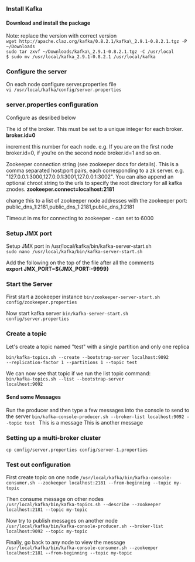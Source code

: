
<h3>Install Kafka</h3>

<h4>Download and install the package</h4>
Note: replace the version with correct version<br>
<code>wget http://apache.claz.org/kafka/0.8.2.1/kafka\_2.9.1-0.8.2.1.tgz -P ~/Downloads </code><br>
<code>sudo tar zxvf ~/Downloads/kafka\_2.9.1-0.8.2.1.tgz -C /usr/local</code><br>
<code>$ sudo mv /usr/local/kafka_2.9.1-0.8.2.1 /usr/local/kafka</code><br>

<h3> Configure the server</h3>
On each node configure server.properties file <br>
<code>vi /usr/local/kafka/config/server.properties</code><br>

<h3>server.properties configuration</h3>
Configure as desribed below<br>

The id of the broker. This must be set to a unique integer for each broker.<br>
<b>broker.id=0 </b><br>

increment this number for each node. 
e.g. If you are on the first node broker.id=0, 
if you’re on the second node broker.id=1 and so on. <br>

Zookeeper connection string (see zookeeper docs for details).
This is a comma separated host:port pairs, each corresponding to a zk
server. e.g. "127.0.0.1:3000,127.0.0.1:3001,127.0.0.1:3002".
You can also append an optional chroot string to the urls to specify the
root directory for all kafka znodes.
<b>zookeeper.connect=localhost:2181</b><br>

change this to a list of zookeeper node addresses with the zookeeper port:<br>
public_dns_1:2181,public_dns_1:2181,public_dns_1:2181<br>

Timeout in ms for connecting to zookeeper - can set to 6000

<h3>Setup JMX port </h3>
Setup JMX port in /usr/local/kafka/bin/kafka-server-start.sh <br>
<code>sudo nano /usr/local/kafka/bin/kafka-server-start.sh </code><br>

Add the following on the top of the file after all the comments<br>
<b>export JMX_PORT=${JMX_PORT:-9999}</b><br>

<h3>Start the Server</h3>
First start a zookeeper instance
<code>bin/zookeeper-server-start.sh config/zookeeper.properties</code>


Now start kafka server
<code>bin/kafka-server-start.sh config/server.properties</code>
    
<h3>Create a topic</h3>
Let's create a topic named "test" with a single partition and only one replica

<code>bin/kafka-topics.sh --create --bootstrap-server localhost:9092 --replication-factor 1 --partitions 1 --topic test</code>

We can now see that topic if we run the list topic command:<br>
<code>bin/kafka-topics.sh --list --bootstrap-server localhost:9092</code>

<h4>Send some Messages</h4>
Run the producer and then type a few messages into the console to send to the server
<code>bin/kafka-console-producer.sh --broker-list localhost:9092 --topic test </code>
This is a message
This is another message

<h3>Setting up a multi-broker cluster</h3>
<code>cp config/server.properties config/server-1.properties</code>

<h3>Test out configuration</h3>
First create topic on one node
<code>/usr/local/kafka/bin/kafka-console-consumer.sh --zookeeper localhost:2181 --from-beginning --topic my-topic</code><br>

Then consume message on other nodes<br>
<code>/usr/local/kafka/bin/kafka-topics.sh --describe --zookeeper localhost:2181 --topic my-topic</code><br>

Now try to publish messages on another node<br>
<code>/usr/local/kafka/bin/kafka-console-producer.sh --broker-list localhost:9092 --topic my-topic </code><br>

Finally, go back to any node to view the message
<code>/usr/local/kafka/bin/kafka-console-consumer.sh --zookeeper localhost:2181 --from-beginning --topic my-topic</code><br>



```python

```
